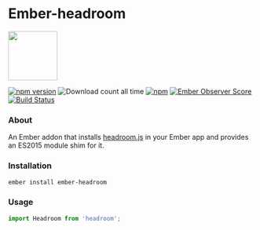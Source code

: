 # Ember-headroom

<a href="https://shipshape.io/"><img src="http://i.imgur.com/bU4ABmk.png" width="100" height="100"/></a>

[![npm version](https://badge.fury.io/js/ember-headroom.svg)](http://badge.fury.io/js/ember-headroom)
![Download count all time](https://img.shields.io/npm/dt/ember-headroom.svg)
[![npm](https://img.shields.io/npm/dm/ember-headroom.svg)]()
[![Ember Observer Score](http://emberobserver.com/badges/ember-headroom.svg)](http://emberobserver.com/addons/ember-headroom)
[![Build Status](https://travis-ci.org/shipshapecode/ember-headroom.svg)](https://travis-ci.org/shipshapecode/ember-headroom)

### About

An Ember addon that installs [headroom.js](https://github.com/WickyNilliams/headroom.js) in your Ember app and provides an ES2015 module shim for it.

### Installation

```bash
ember install ember-headroom
```

### Usage

```js
import Headroom from 'headroom';
```

